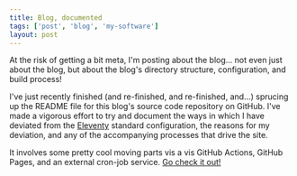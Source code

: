 ```yaml
---
title: Blog, documented
tags: ['post', 'blog', 'my-software']
layout: post
---
```


At the risk of getting a bit meta, I'm posting about the blog... not even just
about the blog, but about the blog's directory structure, configuration, and
build process!

I've just recently finished (and re-finished, and re-finished, and...) sprucing
up the README file for this blog's source code repository on GitHub. I've made
a vigorous effort to try and document the ways in which I have deviated from
the [Eleventy] standard configuration, the reasons for my deviation, and any
of the accompanying processes that drive the site.

It involves some pretty cool moving parts vis a vis GitHub Actions, GitHub
Pages, and an external cron-job service. [Go check it out!]


[Eleventy]: https://www.11ty.dev
[Go check it out!]: https://github.com/haliphax/haliphax-dot-dev/blob/master/README.md
